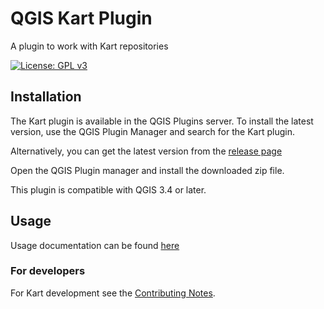 # QGIS Kart Plugin

A plugin to work with Kart repositories

[![License: GPL v3](https://img.shields.io/badge/License-GPLv3-blue.svg)](LICENSE.md)

## Installation

The Kart plugin is available in the QGIS Plugins server. To install the latest version, use the QGIS Plugin Manager and search for the Kart plugin.

Alternatively, you can get the latest version from the [release page](https://github.com/koordinates/kart-qgis-plugin/releases/latest)

Open the QGIS Plugin manager and install the downloaded zip file.

This plugin is compatible with QGIS 3.4 or later.

## Usage

Usage documentation can be found [here](./docs/index.md)

### For developers

For Kart development see the [Contributing Notes](CONTRIBUTING.md).
